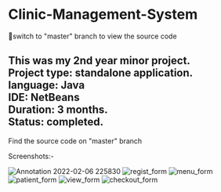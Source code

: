 # Clinic-Management-System
📂switch to "master" branch to view the source code 

This was my 2nd year minor project.<br>
Project type: standalone application.<br>
language: Java<br>
IDE: NetBeans<br>
Duration: 3 months.<br>
Status: completed.<br>
-------------------------------------
Find the source code on "master" branch<br>

Screenshots:- <br>

![Annotation 2022-02-06 225830](https://user-images.githubusercontent.com/98103024/152726007-fdd0ef8b-8ed0-4d36-8903-cc9176663911.png)
![regist_form](https://user-images.githubusercontent.com/98103024/152731324-a35ce70f-8028-47c2-8c2b-1cc3aded759e.png)
![menu_form](https://user-images.githubusercontent.com/98103024/152731334-54acb0a4-286b-4c9a-a67b-b7fceb00158b.png)
![patient_form](https://user-images.githubusercontent.com/98103024/152731339-faf69df9-fd41-44f3-b138-5d3d872daffe.png)
![view_form](https://user-images.githubusercontent.com/98103024/152731345-f76c072f-2685-43db-b64a-0764ac5470fc.png)
![checkout_form](https://user-images.githubusercontent.com/98103024/152731349-3aa88311-9a4f-402f-9db8-655b0716e7cc.png)
